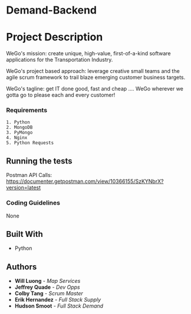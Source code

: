 # Demand-Backend #

# Project Description #

WeGo's mission: create unique, high-value, first-of-a-kind software applications for the Transportation Industry.

WeGo's project based approach: leverage creative small teams and the agile scrum framework to trail blaze emerging customer business targets.

WeGo's tagline: get IT done good, fast and cheap .... WeGo wherever we gotta go to please each and every customer!

### Requirements

```
1. Python
2. MongoDB
3. PyMongo
4. Nginx
5. Python Requests
```

## Running the tests

Postman API Calls: https://documenter.getpostman.com/view/10366155/SzKYNbrX?version=latest

### Coding Guidelines

None

## Built With

* Python

## Authors

* **Will Luong** - *Map Services* 
* **Jeffrey Quade** - *Dev Opps* 
* **Colby Tang** - *Scrum Master* 
* **Erik Hernandez** - *Full Stack Supply* 
* **Hudson Smoot** - *Full Stack Demand* 

